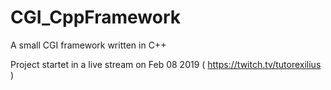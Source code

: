 # CGI_CppFramework
A small CGI framework written in C++

Project startet in a live stream on Feb 08 2019 ( https://twitch.tv/tutorexilius )
